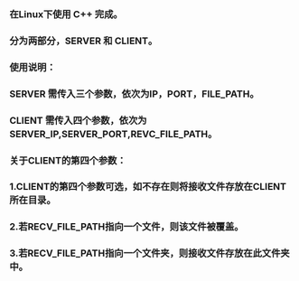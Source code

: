 ### 在Linux下使用 C++ 完成。

### 分为两部分，SERVER 和 CLIENT。

### 使用说明：
### SERVER 需传入三个参数，依次为IP，PORT，FILE_PATH。
### CLIENT 需传入四个参数，依次为SERVER_IP,SERVER_PORT,REVC_FILE_PATH。

### 关于CLIENT的第四个参数：
###    1.CLIENT的第四个参数可选，如不存在则将接收文件存放在CLIENT所在目录。
###    2.若RECV_FILE_PATH指向一个文件，则该文件被覆盖。
###    3.若RECV_FILE_PATH指向一个文件夹，则接收文件存放在此文件夹中。
    
